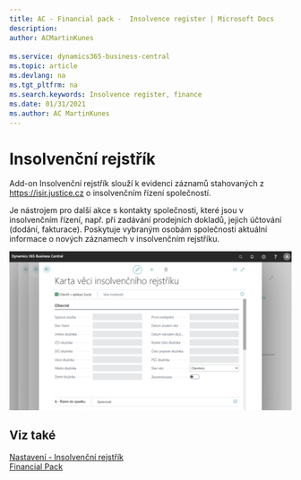 ```yaml
---
title: AC - Financial pack -  Insolvence register | Microsoft Docs
description: 
author: ACMartinKunes

ms.service: dynamics365-business-central
ms.topic: article
ms.devlang: na
ms.tgt_pltfrm: na
ms.search.keywords: Insolvence register, finance 
ms.date: 01/31/2021
ms.author: AC MartinKunes
---
```

# Insolvenční rejstřík

Add-on Insolvenční rejstřík slouží k evidenci záznamů stahovaných z  https://isir.justice.cz o insolvenčním řízení společností. 

Je nástrojem pro další akce s kontakty společnosti, které jsou v insolvenčním řízení, např. při zadávání prodejních dokladů, jejich účtování (dodání, fakturace). Poskytuje vybraným osobám společnosti aktuální informace o nových záznamech v insolvenčním rejstříku.

![Insolvenční rejstřík](media/Insolvence_register.png "Insolvenční rejstřík")

## Viz také

[Nastavení - Insolvenční rejstřík](ac-insolvence-register-setup.md)  
[Financial Pack](ac-finance-pack.md)  
